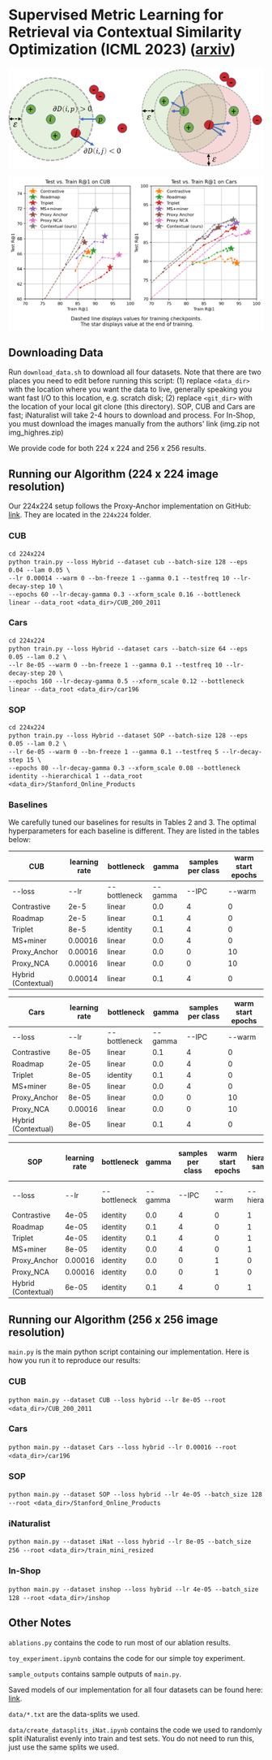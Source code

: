 # Supervised Metric Learning for Retrieval via Contextual Similarity Optimization (ICML 2023) ([arxiv](https://arxiv.org/abs/2210.01908))

![](https://github.com/Chris210634/metric-learning-using-contextual-similarity/raw/main/figures/intuition.png)

![](https://github.com/Chris210634/metric-learning-using-contextual-similarity/raw/main/figures/rebuttal1.png)

## Downloading Data
Run `download_data.sh` to download all four datasets. Note that there are two places you need to edit before running this script: (1) replace `<data_dir>` with the location where you want the data to live, generally speaking you want fast I/O to this location, e.g. scratch disk; (2) replace `<git_dir>` with the location of your local git clone (this directory). SOP, CUB and Cars are fast; iNaturalist will take 2-4 hours to download and process. For In-Shop, you must download the images manually from the authors' link (img.zip not img_highres.zip)

We provide code for both 224 x 224 and 256 x 256 results.

## Running our Algorithm (224 x 224 image resolution)
Our 224x224 setup follows the Proxy-Anchor implementation on GitHub: [link](https://github.com/tjddus9597/Proxy-Anchor-CVPR2020). They are located in the `224x224` folder.

### CUB
```
cd 224x224
python train.py --loss Hybrid --dataset cub --batch-size 128 --eps 0.04 --lam 0.05 \
--lr 0.00014 --warm 0 --bn-freeze 1 --gamma 0.1 --testfreq 10 --lr-decay-step 10 \
--epochs 60 --lr-decay-gamma 0.3 --xform_scale 0.16 --bottleneck linear --data_root <data_dir>/CUB_200_2011
```
### Cars
```
cd 224x224
python train.py --loss Hybrid --dataset cars --batch-size 64 --eps 0.05 --lam 0.2 \
--lr 8e-05 --warm 0 --bn-freeze 1 --gamma 0.1 --testfreq 10 --lr-decay-step 20 \
--epochs 160 --lr-decay-gamma 0.5 --xform_scale 0.12 --bottleneck linear --data_root <data_dir>/car196
```
### SOP
```
cd 224x224
python train.py --loss Hybrid --dataset SOP --batch-size 128 --eps 0.05 --lam 0.2 \
--lr 6e-05 --warm 0 --bn-freeze 1 --gamma 0.1 --testfreq 5 --lr-decay-step 15 \
--epochs 80 --lr-decay-gamma 0.3 --xform_scale 0.08 --bottleneck identity --hierarchical 1 --data_root <data_dir>/Stanford_Online_Products
```
### Baselines
We carefully tuned our baselines for results in Tables 2 and 3. The optimal hyperparameters for each baseline is different. They are listed in the tables below:

| CUB | learning rate | bottleneck | gamma | samples per class | warm start epochs | 
| ---- | ---- | ---- | ---- | ---- | ---- |
| --loss | --lr | --bottleneck | --gamma | --IPC | --warm | 
| Contrastive  | 2e-5 | linear | 0.0 | 4 | 0 | 
| Roadmap | 2e-5 | linear | 0.1 | 4 | 0 | 
| Triplet | 8e-5 | identity | 0.1 | 4 | 0 | 
| MS+miner | 0.00016 | linear | 0.0 | 4 | 0 | 
| Proxy_Anchor | 0.00016 | linear | 0.0 |  0 |  10 | 
| Proxy_NCA | 0.00016 | linear |  0.0 |  0 |  10 | 
| Hybrid (Contextual) | 0.00014 | linear |  0.1 |  4 |  0 | 

| Cars | learning rate | bottleneck | gamma | samples per class | warm start epochs | 
| ---- | ---- | ---- | ---- | ---- | ---- |
| --loss | --lr | --bottleneck | --gamma | --IPC | --warm | 
| Contrastive | 8e-05 | linear | 0.1 | 4 | 0 |
| Roadmap | 2e-05 | linear | 0.0 | 4 | 0 |
| Triplet | 8e-05 | identity | 0.1 | 4 | 0 |
| MS+miner | 8e-05 | linear | 0.0 | 4 | 0 |
| Proxy_Anchor | 8e-05 | linear | 0.0 | 0 | 10 |
| Proxy_NCA | 0.00016 | linear | 0.0 | 0 | 10 |
| Hybrid (Contextual) | 8e-05 | linear | 0.1 | 4 | 0 |

| SOP | learning rate | bottleneck | gamma | samples per class | warm start epochs | hierarchical sampling | number epochs | Learning rate decay step |
| ---- | ---- | ---- | ---- | ---- | ---- | ---- | ---- | ---- |
| --loss | --lr | --bottleneck | --gamma | --IPC | --warm | --hierarchical | --epochs | --lr-decay-step | 
| Contrastive | 4e-05 | identity | 0.0 | 4 | 0 | 1  | 80 | 15 |
| Roadmap | 4e-05 | identity | 0.1 | 4 | 0 | 1  | 80 | 15 |
| Triplet | 4e-05 | identity | 0.1 | 4 | 0 | 1  | 80 | 15 |
| MS+miner | 8e-05 | identity | 0.0 | 4 | 0 | 1  | 80 | 15 |
| Proxy_Anchor | 0.00016 | identity | 0.0 | 0 | 1 | 0  | 115 | 21 |
| Proxy_NCA | 0.00016 | identity | 0.0 | 0 | 1 | 0  | 115 | 21 |
| Hybrid (Contextual) | 6e-05 | identity | 0.1 | 4 | 0 | 1  | 80 | 15 |

## Running our Algorithm (256 x 256 image resolution)
`main.py` is the main python script containing our implementation. Here is how you run it to reproduce our results:

### CUB
```python main.py --dataset CUB --loss hybrid --lr 8e-05 --root <data_dir>/CUB_200_2011```
### Cars
```python main.py --dataset Cars --loss hybrid --lr 0.00016 --root <data_dir>/car196```
### SOP
```python main.py --dataset SOP --loss hybrid --lr 4e-05 --batch_size 128 --root <data_dir>/Stanford_Online_Products```
### iNaturalist
```python main.py --dataset iNat --loss hybrid --lr 8e-05 --batch_size 256 --root <data_dir>/train_mini_resized```
### In-Shop
```python main.py --dataset inshop --loss hybrid --lr 4e-05 --batch_size 128 --root <data_dir>/inshop```

## Other Notes
`ablations.py` contains the code to run most of our ablation results. 

`toy_experiment.ipynb` contains the code for our simple toy experiment.

`sample_outputs` contains sample outputs of `main.py`.

Saved models of our implementation for all four datasets can be found here: [link](https://github.com/Chris210634/metric-learning-using-contextual-similarity/releases/tag/v1.0.0).

`data/*.txt` are the data-splits we used.

`data/create_datasplits_iNat.ipynb` contains the code we used to randomly split iNaturalist evenly into train and test sets. You do not need to run this, just use the same splits we used.
